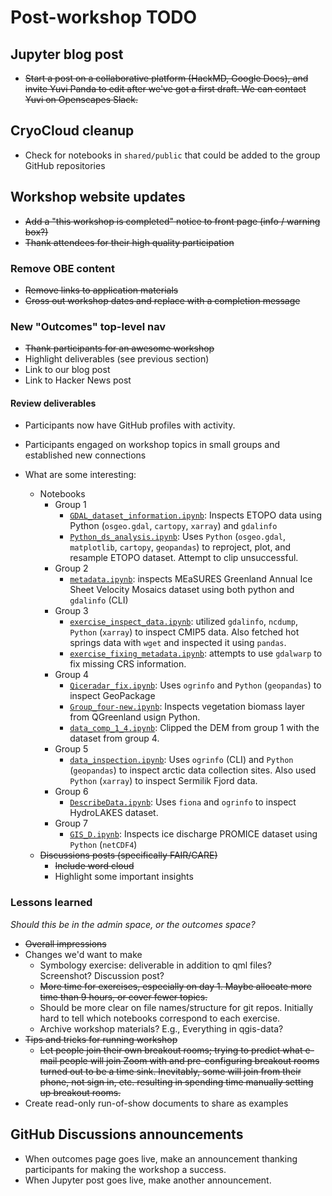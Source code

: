 # Post-workshop TODO

## Jupyter blog post

* ~~Start a post on a collaborative platform (HackMD, Google Docs), and invite Yuvi
  Panda to edit after we've got a first draft. We can contact Yuvi on Openscapes
  Slack.~~


## CryoCloud cleanup

* Check for notebooks in `shared/public` that could be added to the group GitHub
  repositories


## Workshop website updates

* ~~Add a "this workshop is completed" notice to front page (info / warning box?)~~
* ~~Thank attendees for their high quality participation~~


### Remove OBE content

* ~~Remove links to application materials~~
* ~~Cross out workshop dates and replace with a completion message~~


### New "Outcomes" top-level nav

* ~~Thank participants for an awesome workshop~~
* Highlight deliverables (see previous section)
* Link to our blog post
* Link to Hacker News post


#### Review deliverables

* Participants now have GitHub profiles with activity.

* Participants engaged on workshop topics in small groups and established new connections

* What are some interesting:
    * Notebooks
        - Group 1
            * [`GDAL_dataset_information.ipynb`](https://github.com/qgreenland-workshop-2023-researcher/group-one/blob/main/GDAL_dataset_information.ipynb):
              Inspects ETOPO data using Python (`osgeo.gdal`, `cartopy`,
              `xarray`) and `gdalinfo`
            * [`Python_ds_analysis.ipynb`](https://github.com/qgreenland-workshop-2023-researcher/group-one/blob/main/Python_ds_analysis.ipynb):
              Uses `Python` (`osgeo.gdal`, `matplotlib`, `cartopy`, `geopandas`) to reproject, plot, and resample
              ETOPO dataset. Attempt to clip unsuccessful.
        - Group 2
            * [`metadata.ipynb`](https://github.com/qgreenland-workshop-2023-researcher/group-two/blob/main/metadata.ipynb):
              inspects MEaSURES Greenland Annual Ice Sheet Velocity Mosaics
              dataset using both python and `gdalinfo` (CLI)
        - Group 3
            * [`exercise_inspect_data.ipynb`](https://github.com/qgreenland-workshop-2023-researcher/group-three/blob/main/exercise_inspect_data.ipynb):
              utilized `gdalinfo`, `ncdump`, `Python` (`xarray`) to inspect
              CMIP5 data. Also fetched hot springs data with `wget` and
              inspected it using `pandas`.
            * [`exercise_fixing_metadata.ipynb`](https://github.com/qgreenland-workshop-2023-researcher/group-three/blob/main/exercise_fixing_metadata.ipynb):
              attempts to use `gdalwarp` to fix missing CRS information.
        - Group 4
            * [`Qiceradar_fix.ipynb`](https://github.com/qgreenland-workshop-2023-researcher/group-four/blob/main/Qiceradar_fix.ipynb):
              Uses `ogrinfo` and `Python` (`geopandas`) to inspect GeoPackage
            * [`Group_four-new.ipynb`](https://github.com/qgreenland-workshop-2023-researcher/group-four/blob/main/Group_four-new.ipynb):
              Inspects vegetation biomass layer from QGreenland usign Python.
            * [`data_comp_1_4.ipynb`](https://github.com/qgreenland-workshop-2023-researcher/group-four/blob/main/data_comp_1_4.ipynb):
              Clipped the DEM from group 1 with the dataset from group 4.
        - Group 5
            * [`data_inspection.ipynb`](https://github.com/qgreenland-workshop-2023-researcher/group-five/blob/main/data_inspection.ipynb):
              Uses `ogrinfo` (CLI) and `Python` (`geopandas`) to inspect arctic
              data collection sites. Also used `Python` (`xarray`) to inspect
              Sermilik Fjord data.
        - Group 6
            * [`DescribeData.ipynb`](https://github.com/qgreenland-workshop-2023-researcher/group-six/blob/main/DescribeData.ipynb):
              Uses `fiona` and `ogrinfo` to inspect HydroLAKES dataset.
        - Group 7
            * [`GIS_D.ipynb`](https://github.com/qgreenland-workshop-2023-researcher/group-seven/blob/main/GIS_D.ipynb):
              Inspects ice discharge PROMICE dataset using `Python` (`netCDF4`)
    * ~~Discussions posts (specifically FAIR/CARE)~~
        * ~~Include word cloud~~
        * Highlight some important insights


### Lessons learned

_Should this be in the admin space, or the outcomes space?_

* ~~Overall impressions~~
* Changes we'd want to make
    * Symbology exercise: deliverable in addition to qml files? Screenshot? Discussion post?
    * ~~More time for exercises, especially on day 1. Maybe allocate more time than 9
      hours, or cover fewer topics.~~
    * Should be more clear on file names/structure for git repos. Initially hard to tell which notebooks correspond to each exercise.
    * Archive workshop materials? E.g., Everything in qgis-data?
* ~~Tips and tricks for running workshop~~
    * ~~Let people join their own breakout rooms; trying to predict what e-mail people
      will join Zoom with and pre-configuring breakout rooms turned out to be a time
      sink. Inevitably, some will join from their phone, not sign in, etc. resulting in
      spending time manually setting up breakout rooms.~~
* Create read-only run-of-show documents to share as examples


## GitHub Discussions announcements

* When outcomes page goes live, make an announcement thanking participants for making
  the workshop a success.
* When Jupyter post goes live, make another announcement.
